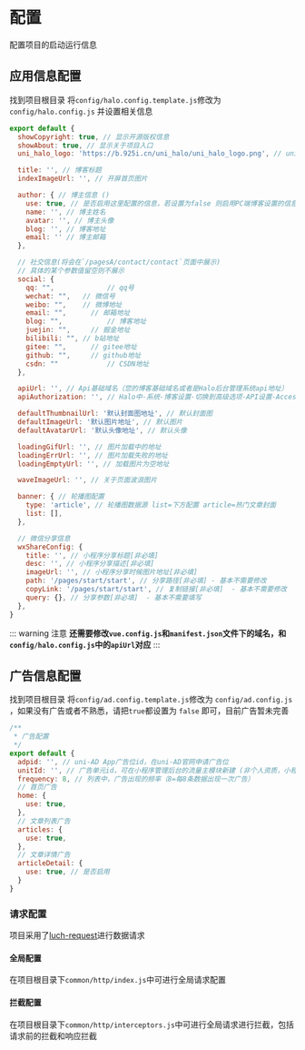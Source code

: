 # 配置

配置项目的启动运行信息

## 应用信息配置

找到项目根目录 将`config/halo.config.template.js`修改为 `config/halo.config.js` 并设置相关信息

```javascript
export default {
  showCopyright: true, // 显示开源版权信息
  showAbout: true, // 显示关于项目入口
  uni_halo_logo: 'https://b.925i.cn/uni_halo/uni_halo_logo.png', // uni-halo的logo

  title: '', // 博客标题
  indexImageUrl: '', // 开屏首页图片

  author: { // 博主信息 ()
    use: true, // 是否启用这里配置的信息，若设置为false 则启用PC端博客设置的信息
    name: '', // 博主姓名
    avatar: '', // 博主头像
    blog: '', // 博客地址
    email: '' // 博主邮箱
  },

  // 社交信息(将会在`/pagesA/contact/contact`页面中展示)
  // 具体的某个参数值留空则不展示
  social: {
    qq: "", 		 	// qq号
    wechat: "",   // 微信号
    weibo: "",    // 微博地址
    email: "",		// 邮箱地址
    blog: "",			// 博客地址
    juejin: "",		// 掘金地址
    bilibili: "", // b站地址
    gitee: "",		// gitee地址
    github: "",		// github地址
    csdn: ""			// CSDN地址
  },

  apiUrl: '', // Api基础域名（您的博客基础域名或者是Halo后台管理系统api地址）
  apiAuthorization: '', // Halo中-系统-博客设置-切换到高级选项-API设置-Access key

  defaultThumbnailUrl: '默认封面图地址', // 默认封面图
  defaultImageUrl: '默认图片地址', // 默认图片
  defaultAvatarUrl: '默认头像地址', // 默认头像

  loadingGifUrl: '', // 图片加载中的地址
  loadingErrUrl: '', // 图片加载失败的地址
  loadingEmptyUrl: '', // 加载图片为空地址

  waveImageUrl: '', // 关于页面波浪图片

  banner: { // 轮播图配置
    type: 'article', // 轮播图数据源 list=下方配置 article=热门文章封面
    list: [],
  },

  // 微信分享信息
  wxShareConfig: {
    title: '', // 小程序分享标题[非必填]
    desc: '', // 小程序分享描述[非必填]
    imageUrl: '', // 小程序分享时候图片地址[非必填]
    path: '/pages/start/start', // 分享路径[非必填] - 基本不需要修改
    copyLink: '/pages/start/start', // 复制链接[非必填]  - 基本不需要修改
    query: {}, // 分享参数[非必填]  - 基本不需要填写
  },
}
```

::: warning 注意
**还需要修改`vue.config.js`和`manifest.json`文件下的域名，和`config/halo.config.js`中的`apiUrl`对应**
:::

## 广告信息配置

找到项目根目录 将`config/ad.config.template.js`修改为 `config/ad.config.js` ，如果没有广告或者不熟悉，请把`true`都设置为 `false` 即可，目前广告暂未完善

```javascript
/**
 * 广告配置
 */
export default {
  adpid: '', // uni-AD App广告位id，在uni-AD官网申请广告位
  unitId: '', // 广告单元id，可在小程序管理后台的流量主模块新建 (非个人资质，小程序后台广告主开通申请)
  frequency: 8, // 列表中，广告出现的频率（8=每8条数据出现一次广告）
  // 首页广告
  home: {
    use: true,
  },
  // 文章列表广告
  articles: {
    use: true,
  },
  // 文章详情广告
  articleDetail: {
    use: true, // 是否启用
  }
}
```

### 请求配置

项目采用了[luch-request](https://www.quanzhan.co/luch-request/)进行数据请求

#### 全局配置

在项目根目录下`common/http/index.js`中可进行全局请求配置

#### 拦截配置

在项目根目录下`common/http/interceptors.js`中可进行全局请求进行拦截，包括请求前的拦截和响应拦截
